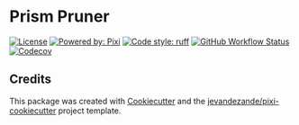 # Prism Pruner

[![License](https://img.shields.io/github/license/ntampellini/prism_pruner)](https://github.com/ntampellini/prism_pruner/blob/master/LICENSE)
[![Powered by: Pixi](https://img.shields.io/badge/Powered_by-Pixi-facc15)](https://pixi.sh)
[![Code style: ruff](https://img.shields.io/badge/code%20style-ruff-000000.svg)](https://github.com/astral-sh/ruff)
[![GitHub Workflow Status](https://img.shields.io/github/actions/workflow/status/ntampellini/prism_pruner/test.yml?branch=master&logo=github-actions)](https://github.com/ntampellini/prism_pruner/actions/)
[![Codecov](https://img.shields.io/codecov/c/github/ntampellini/prism_pruner)](https://codecov.io/gh/ntampellini/prism_pruner)


## Credits
This package was created with [Cookiecutter](https://github.com/audreyr/cookiecutter) and the [jevandezande/pixi-cookiecutter](https://github.com/jevandezande/pixi-cookiecutter) project template.

